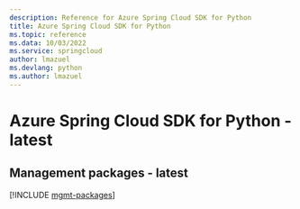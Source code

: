 ```yaml
---
description: Reference for Azure Spring Cloud SDK for Python
title: Azure Spring Cloud SDK for Python
ms.topic: reference
ms.data: 10/03/2022
ms.service: springcloud
author: lmazuel
ms.devlang: python
ms.author: lmazuel
---
```

# Azure Spring Cloud SDK for Python - latest

## Management packages - latest
[!INCLUDE [mgmt-packages](spring-cloud-mgmt-index.md)]